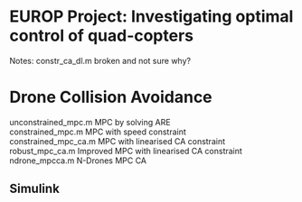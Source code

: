 # EUROP Project: Investigating optimal control of quad-copters

Notes: constr_ca_dl.m broken and not sure why?

# Drone Collision Avoidance
unconstrained_mpc.m   MPC by solving ARE<br/>
constrained_mpc.m     MPC with speed constraint<br/>
constrained_mpc_ca.m  MPC with linearised CA constraint<br/>
robust_mpc_ca.m       Improved MPC with linearised CA constraint<br/>
ndrone_mpcca.m        N-Drones MPC CA<br/>


## Simulink
